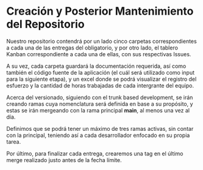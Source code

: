 # Creación y Posterior Mantenimiento del Repositorio

Nuestro repositorio contendrá por un lado cinco carpetas correspondientes a cada una de las entregas del obligatorio, y por otro lado, el tablero Kanban correspondiente a cada una de ellas, con sus respectivas Issues.

A su vez, cada carpeta guardará la documentación requerida, así como también el código fuente de la aplicación (el cuál será utilizado como input para la siguiente etapa), y un excel donde se podrá visualizar el registro del esfuerzo y la cantidad de horas trabajadas de cada intergrante del equipo.

Acerca del versionado, siguiendo con el trunk based development, se irán creando ramas cuya nomenclatura será definida en base a su propósito, y estas se irán mergeando con la rama principal **main**, al menos una vez al día.

Definimos que se podrá tener un máximo de tres ramas activas, sin contar con la principal, teniendo así a cada desarrollador enfocado en su propia tarea.

Por último, para finalizar cada entrega, crearemos una tag en el último merge realizado justo antes de la fecha límite.